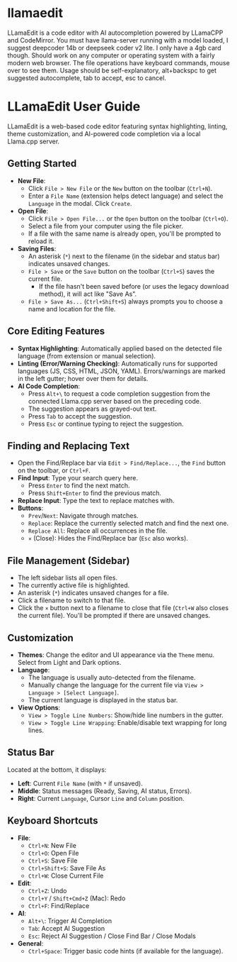 # llamaedit
LLamaEdit is a code editor with AI autocompletion powered by LLamaCPP and CodeMirror. You must have llama-server running with a model loaded, I suggest deepcoder 14b or deepseek coder v2 lite. I only have a 4gb card though.
Should work on any computer or operating system with a fairly modern web browser.
The file operations have keyboard commands, mouse over to see them. Usage should be self-explanatory, alt+backspc to get suggested autocomplete, tab to accept, esc to cancel.


# LLamaEdit User Guide

LLamaEdit is a web-based code editor featuring syntax highlighting, linting, theme customization, and AI-powered code completion via a local Llama.cpp server.

## Getting Started

*   **New File**:
    *   Click `File > New File` or the `New` button on the toolbar (`Ctrl+N`).
    *   Enter a `File Name` (extension helps detect language) and select the `Language` in the modal. Click `Create`.
*   **Open File**:
    *   Click `File > Open File...` or the `Open` button on the toolbar (`Ctrl+O`).
    *   Select a file from your computer using the file picker.
    *   If a file with the same name is already open, you'll be prompted to reload it.
*   **Saving Files**:
    *   An asterisk (`*`) next to the filename (in the sidebar and status bar) indicates unsaved changes.
    *   `File > Save` or the `Save` button on the toolbar (`Ctrl+S`) saves the current file.
        *   If the file hasn't been saved before (or uses the legacy download method), it will act like "Save As".
    *   `File > Save As...` (`Ctrl+Shift+S`) always prompts you to choose a name and location for the file.

## Core Editing Features

*   **Syntax Highlighting**: Automatically applied based on the detected file language (from extension or manual selection).
*   **Linting (Error/Warning Checking)**: Automatically runs for supported languages (JS, CSS, HTML, JSON, YAML). Errors/warnings are marked in the left gutter; hover over them for details.
*   **AI Code Completion**:
    *   Press `Alt+\` to request a code completion suggestion from the connected Llama.cpp server based on the preceding code.
    *   The suggestion appears as grayed-out text.
    *   Press `Tab` to accept the suggestion.
    *   Press `Esc` or continue typing to reject the suggestion.

## Finding and Replacing Text

*   Open the Find/Replace bar via `Edit > Find/Replace...`, the `Find` button on the toolbar, or `Ctrl+F`.
*   **Find Input**: Type your search query here.
    *   Press `Enter` to find the next match.
    *   Press `Shift+Enter` to find the previous match.
*   **Replace Input**: Type the text to replace matches with.
*   **Buttons**:
    *   `Prev`/`Next`: Navigate through matches.
    *   `Replace`: Replace the currently selected match and find the next one.
    *   `Replace All`: Replace all occurrences in the file.
    *   `×` (Close): Hides the Find/Replace bar (`Esc` also works).

## File Management (Sidebar)

*   The left sidebar lists all open files.
*   The currently active file is highlighted.
*   An asterisk (`*`) indicates unsaved changes for a file.
*   Click a filename to switch to that file.
*   Click the `×` button next to a filename to close that file (`Ctrl+W` also closes the current file). You'll be prompted if there are unsaved changes.

## Customization

*   **Themes**: Change the editor and UI appearance via the `Theme` menu. Select from Light and Dark options.
*   **Language**:
    *   The language is usually auto-detected from the filename.
    *   Manually change the language for the current file via `View > Language > [Select Language]`.
    *   The current language is displayed in the status bar.
*   **View Options**:
    *   `View > Toggle Line Numbers`: Show/hide line numbers in the gutter.
    *   `View > Toggle Line Wrapping`: Enable/disable text wrapping for long lines.

## Status Bar

Located at the bottom, it displays:

*   **Left**: Current `File Name` (with `*` if unsaved).
*   **Middle**: Status messages (Ready, Saving, AI status, Errors).
*   **Right**: Current `Language`, Cursor `Line` and `Column` position.

## Keyboard Shortcuts

*   **File**:
    *   `Ctrl+N`: New File
    *   `Ctrl+O`: Open File
    *   `Ctrl+S`: Save File
    *   `Ctrl+Shift+S`: Save File As
    *   `Ctrl+W`: Close Current File
*   **Edit**:
    *   `Ctrl+Z`: Undo
    *   `Ctrl+Y` / `Shift+Cmd+Z` (Mac): Redo
    *   `Ctrl+F`: Find/Replace
*   **AI**:
    *   `Alt+\`: Trigger AI Completion
    *   `Tab`: Accept AI Suggestion
    *   `Esc`: Reject AI Suggestion / Close Find Bar / Close Modals
*   **General**:
    *   `Ctrl+Space`: Trigger basic code hints (if available for the language).
